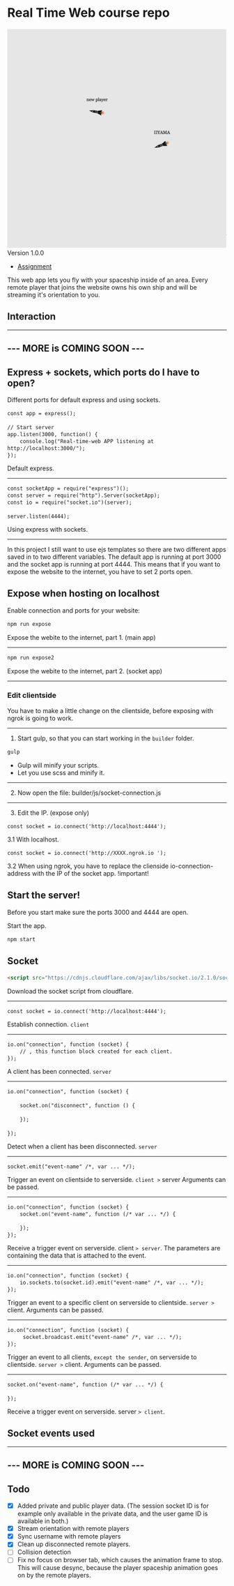 # Real Time Web course repo



![Example of the game version 1.0.0](readme-content/game-example.png)
Version 1.0.0

- [Assignment](ASSIGNMENT.md)

This web app lets you fly with your spaceship inside of an area. Every remote player that joins the website owns his own ship and will be streaming it's orientation to you.


## Interaction

---------------------------
--- MORE is COMING SOON ---
---------------------------

## Express + sockets, which ports do I have to open?

Different ports for default express and using sockets.

```JS
const app = express();

// Start server
app.listen(3000, function() {
    console.log("Real-time-web APP listening at http://localhost:3000/");
});
```
Default express.

---

```JS
const socketApp = require("express")();
const server = require("http").Server(socketApp);
const io = require("socket.io")(server);

server.listen(4444);
```
Using express with sockets.

---

In this project I still want to use ejs templates so there are two different apps saved in to two different variables. The default app is running at port 3000 and the socket app is running at port 4444. This means that if you want to expose the website to the internet, you have to set 2 ports open.

## Expose when hosting on localhost

Enable connection and ports for your website:
```bash
npm run expose
```
Expose the webite to the internet, part 1. (main app)

---

```bash
npm run expose2
```
Expose the webite to the internet, part 2. (socket app)

---

### Edit clientside
You have to make a little change on the clientside, before exposing with ngrok is going to work.

---

1. Start gulp, so that you can start working in the `builder` folder. 
```bash
gulp
```
* Gulp will minify your scripts.
* Let you use scss and minify it.

---

2. Now open the file: builder/js/socket-connection.js

---

3. Edit the IP. (expose only)

```JS
const socket = io.connect('http://localhost:4444');
```
3.1 With localhost.

```JS
const socket = io.connect('http://XXXX.ngrok.io ');
```
3.2 When using ngrok, you have to replace the clienside io-connection-address with the IP of the socket app. !important!


## Start the server!

Before you start make sure the ports 3000 and 4444 are open.

Start the app.
```bash
npm start
```
## Socket

```HTML
<script src="https://cdnjs.cloudflare.com/ajax/libs/socket.io/2.1.0/socket.io.js"></script>
```
Download the socket script from cloudflare.

---

```JS
const socket = io.connect('http://localhost:4444');
```
Establish connection. `client`

---

```JS
io.on("connection", function (socket) {
    // , this function block created for each client.
});
```
A client has been connected. `server`

---

```JS
io.on("connection", function (socket) {
    
    socket.on("disconnect", function () {

    });
    
});
```
Detect when a client has been disconnected. `server`

---

```JS
socket.emit("event-name" /*, var ... */);
```
Trigger an event on clientside to serverside. `client >` server
Arguments can be passed.

---

```JS
io.on("connection", function (socket) {
    socket.on("event-name", function (/* var ... */) {

    });
});
```
Receive a trigger event on serverside. client `> server`. The parameters are containing the data that is attached to the event.

---

```JS
io.on("connection", function (socket) {
    io.sockets.to(socket.id).emit("event-name" /*, var ... */);
});
```

Trigger an event to a specific client on serverside to clientside. `server >` client.
Arguments can be passed.

---

```JS
io.on("connection", function (socket) {
     socket.broadcast.emit("event-name" /*, var ... */);
});
```

Trigger an event to all clients, `except the sender`, on serverside to clientside. `server >` client.
Arguments can be passed.

---

```JS
socket.on("event-name", function (/* var ... */) {

});
```
Receive a trigger event on serverside. server `> client`.

## Socket events used

---------------------------
--- MORE is COMING SOON ---
---------------------------


## Todo
- [X] Added private and public player data. (The session socket ID is for example only available in the private data, and the user game ID is available in both.)
- [X] Stream orientation with remote players
- [X] Sync username with remote players
- [X] Clean up disconnected remote players.
- [ ] Collision detection
- [ ] Fix no focus on browser tab, which causes the animation frame to stop. This will cause desync, because the player spaceship animation goes on by the remote players.
